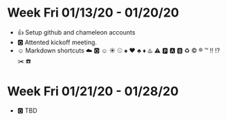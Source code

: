 # Week Fri 01/13/20 - 01/20/20

* :+1: Setup github and chameleon accounts
* :o2: Attented kickoff meeting.
* :relaxed: Markdown shortcuts :cloud: :o2: :relaxed: :sunny: :baseball: :spades: :hearts: :clubs: :diamonds: :hotsprings: :warning: :parking: :a: :b: :recycle: :copyright: :registered: :tm: :bangbang: :interrobang: :scissors: :phone:

# Week Fri 01/21/20 - 01/28/20

* :o2: TBD
